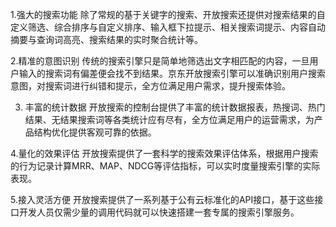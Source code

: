 1.强大的搜索功能
除了常规的基于关键字的搜索、开放搜索还提供对搜索结果的自定义筛选、综合排序与自定义排序、输入框下拉提示、相关搜索词提示、内容自动摘要与查询词高亮、搜索结果的实时聚合统计等。

2.精准的意图识别
传统的搜索引擎只是简单地筛选出文字相匹配的内容，一旦用户输入的搜索词有偏差便会找不到结果。京东开放搜索引擎可以准确识别用户搜索意图，对搜索词进行纠错和提示，全方位满足用户需求，提升搜索体验。

3. 丰富的统计数据
开放搜索的控制台提供了丰富的统计数据报表，热搜词、热门结果、无结果搜索词等各类统计应有尽有，全方位满足用户的运营需求，为产品结构优化提供客观可靠的依据。

4.量化的效果评估
开放搜索提供了一套科学的搜索效果评估体系，根据用户搜索的行为记录计算MRR、MAP、NDCG等评估指标，可以实时度量搜索引擎的实际表现。

5.接入灵活方便
开放搜索提供了一系列基于公有云标准化的API接口，基于这些接口开发人员仅需少量的调用代码就可以快速搭建一套专属的搜索引擎服务。